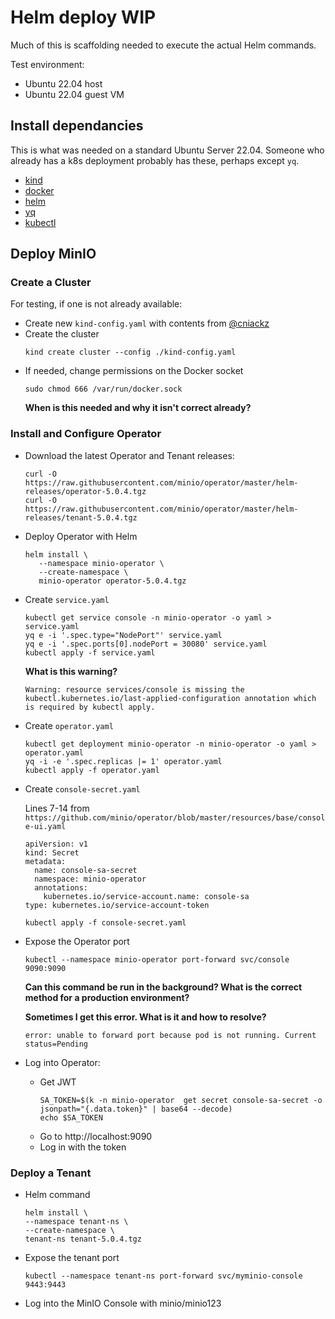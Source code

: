 # Helm deploy WIP

Much of this is scaffolding needed to execute the actual Helm commands.

Test environment:
* Ubuntu 22.04 host
* Ubuntu 22.04 guest VM

## Install dependancies

This is what was needed on a standard Ubuntu Server 22.04. Someone who already has a k8s deployment probably has these, perhaps except `yq`.

* [kind](https://kind.sigs.k8s.io/docs/user/quick-start/#installation)
* [docker](https://docs.docker.com/engine/install/ubuntu/)
* [helm](https://helm.sh/docs/intro/install/)
* [yq](https://github.com/mikefarah/yq/#install)
* [kubectl](https://kubernetes.io/docs/tasks/tools/install-kubectl-linux/#install-using-native-package-management)

## Deploy MinIO

### Create a Cluster

For testing, if one is not already available:

* Create new `kind-config.yaml` with contents from [@cniackz](https://github.com/cniackz/public/wiki/How-to-install-MinIO-Using-Helm-in-Kubernetes#steps)
* Create the cluster
  ```
  kind create cluster --config ./kind-config.yaml
  ```
* If needed, change permissions on the Docker socket
  ```
  sudo chmod 666 /var/run/docker.sock
  ```
  **When is this needed and why it isn't correct already?**
  
### Install and Configure Operator

* Download the latest Operator and Tenant releases:
  ```
  curl -O https://raw.githubusercontent.com/minio/operator/master/helm-releases/operator-5.0.4.tgz
  curl -O https://raw.githubusercontent.com/minio/operator/master/helm-releases/tenant-5.0.4.tgz
  ```

* Deploy Operator with Helm
  ```
  helm install \
     --namespace minio-operator \
     --create-namespace \
     minio-operator operator-5.0.4.tgz
  ```

* Create `service.yaml`
  ```
  kubectl get service console -n minio-operator -o yaml > service.yaml
  yq e -i '.spec.type="NodePort"' service.yaml
  yq e -i '.spec.ports[0].nodePort = 30080' service.yaml
  kubectl apply -f service.yaml
  ```
  **What is this warning?**
  ```
  Warning: resource services/console is missing the kubectl.kubernetes.io/last-applied-configuration annotation which is required by kubectl apply.
  ```

* Create `operator.yaml`
  ```
  kubectl get deployment minio-operator -n minio-operator -o yaml > operator.yaml
  yq -i -e '.spec.replicas |= 1' operator.yaml
  kubectl apply -f operator.yaml
  ```
  
* Create `console-secret.yaml`

  Lines 7-14 from `https://github.com/minio/operator/blob/master/resources/base/console-ui.yaml`
  ```
  apiVersion: v1
  kind: Secret
  metadata:
    name: console-sa-secret
    namespace: minio-operator
    annotations:
      kubernetes.io/service-account.name: console-sa
  type: kubernetes.io/service-account-token
  ```
  ```
  kubectl apply -f console-secret.yaml
  ```
  
* Expose the Operator port
  ```
  kubectl --namespace minio-operator port-forward svc/console 9090:9090
  ```
  **Can this command be run in the background? What is the correct method for a production environment?**
  
  **Sometimes I get this error. What is it and how to resolve?**
  ```
  error: unable to forward port because pod is not running. Current status=Pending
  ```
  
* Log into Operator:
  * Get JWT
    ```
    SA_TOKEN=$(k -n minio-operator  get secret console-sa-secret -o jsonpath="{.data.token}" | base64 --decode)
    echo $SA_TOKEN
    ```
  * Go to http://localhost:9090
  * Log in with the token

### Deploy a Tenant

* Helm command
  ```
  helm install \
  --namespace tenant-ns \
  --create-namespace \
  tenant-ns tenant-5.0.4.tgz
  ```

* Expose the tenant port
  ```
  kubectl --namespace tenant-ns port-forward svc/myminio-console 9443:9443
  ```

* Log into the MinIO Console with minio/minio123
